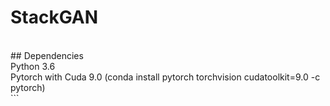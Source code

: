 # StackGAN
<br>
## Dependencies<br>
Python 3.6<br>
Pytorch with Cuda 9.0 (conda install pytorch torchvision cudatoolkit=9.0 -c pytorch)<br>
```
